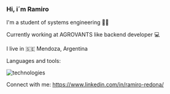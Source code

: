 ### Hi, i´m Ramiro 
I'm a student of systems engineering 👨‍🎓

Currently working at AGROVANTS like backend developer 💻

I live in 🇸🇪 Mendoza, Argentina

Languages and tools:

![technologies](https://user-images.githubusercontent.com/56373340/158002518-9e6145e9-0d94-4753-a51d-88670bcbe54f.png)


Connect with me:
https://www.linkedin.com/in/ramiro-redona/

<!--
**ramiro1998/ramiro1998** is a ✨ _special_ ✨ repository because its `README.md` (this file) appears on your GitHub profile.

Here are some ideas to get you started:
Technologies:
| Comando | Descripción |
| --- | --- |
| git status | Enumera todos los archivos nuevos o modificados |
| git diff | Muestra las diferencias de archivo que no han sido preparadas |

- 🔭 I’m currently working on ...
- 🌱 I’m currently learning ...
- 👯 I’m looking to collaborate on ...
- 🤔 I’m looking for help with ...
- 💬 Ask me about ...
- 📫 How to reach me: ...
- 😄 Pronouns: ...
- ⚡ Fun fact: ...
-->
